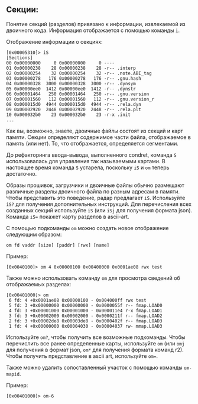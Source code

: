 ## Секции:

Понятие секций (разделов) привязано к информации, извлекаемой из двоичного кода. Информация отображается с помощью команды `i`.

Отображение информации о секциях:

```
[0x00005310]> iS
[Sections]
00 0x00000000     0 0x00000000     0 ----
01 0x00000238    28 0x00000238    28 -r-- .interp
02 0x00000254    32 0x00000254    32 -r-- .note.ABI_tag
03 0x00000278   176 0x00000278   176 -r-- .gnu.hash
04 0x00000328  3000 0x00000328  3000 -r-- .dynsym
05 0x00000ee0  1412 0x00000ee0  1412 -r-- .dynstr
06 0x00001464   250 0x00001464   250 -r-- .gnu.version
07 0x00001560   112 0x00001560   112 -r-- .gnu.version_r
08 0x000015d0  4944 0x000015d0  4944 -r-- .rela.dyn
09 0x00002920  2448 0x00002920  2448 -r-- .rela.plt
10 0x000032b0    23 0x000032b0    23 -r-x .init
...
```

Как вы, возможно, знаете, двоичные файлы состоят из секций и карт памяти. Секции определяют содержимое части файла, отображаемое в память (или нет). То, что отображается, определяется сегментами.

До рефакторинга ввода-вывода, выполненного condret, команда `S` использовалась для управления так называемыми картами. В настоящее время команда `S` устарела, поскольку `iS` и `om` теперь достаточно.

Образы прошивок, загрузчики и двоичные файлы обычно размещают различные разделы двоичного файла по разным адресам в памяти. Чтобы представить это поведение, радар предлагает `iS`. Используйте `iS?` для получения дополнительных инструкций. Для перечисления всех созданных секций используйте `iS` (или `iSj` для получения формата json). Команда `iS=` покажет карту разделов в ascii-art.

С помощью подкоманды `om` можно создать новое отображение следующим образом:
```
om fd vaddr [size] [paddr] [rwx] [name]
```

Пример:
```
[0x0040100]> om 4 0x00000100 0x00400000 0x0001ae08 rwx test
```

Также можно использовать команду `om` для просмотра сведений об отображаемых разделах:

```
[0x00401000]> om
 6 fd: 4 +0x0001ae08 0x00000100 - 0x004000ff rwx test
 5 fd: 3 +0x00000000 0x00000000 - 0x0000055f r-- fmap.LOAD0
 4 fd: 3 +0x00001000 0x00001000 - 0x000011e4 r-x fmap.LOAD1
 3 fd: 3 +0x00002000 0x00002000 - 0x0000211f r-- fmap.LOAD2
 2 fd: 3 +0x00002de8 0x00003de8 - 0x0000402f r-- fmap.LOAD3
 1 fd: 4 +0x00000000 0x00004030 - 0x00004037 rw- mmap.LOAD3
```
Используйте `om?`, чтобы получить все возможные подкоманды. Чтобы перечислить все ранее определенные карты, используйте `om` (или `omj` для получения в формат json, `om*` для получения формата команд r2). Чтобы получить представление в ascii art, используйте `om=`.

Также можно удалить сопоставленный участок с помощью команды `om-mapid`.

Пример:
```
[0x00401000]> om-6
```
